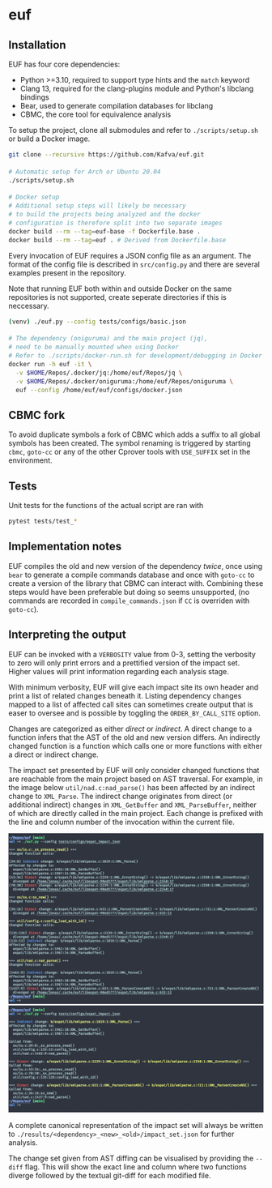 # euf

## Installation
EUF has four core dependencies:
* Python >=3.10, required to support type hints and the `match` keyword
* Clang 13, required for the clang-plugins module and Python's libclang bindings
* Bear, used to generate compilation databases for libclang
* CBMC, the core tool for equivalence analysis 

To setup the project, clone all submodules and refer to `./scripts/setup.sh` or build a Docker image.

```sh
git clone --recursive https://github.com/Kafva/euf.git

# Automatic setup for Arch or Ubuntu 20.04
./scripts/setup.sh

# Docker setup
# Additional setup steps will likely be necessary
# to build the projects being analyzed and the docker
# configuration is therefore split into two separate images
docker build --rm --tag=euf-base -f Dockerfile.base .
docker build --rm --tag=euf . # Derived from Dockerfile.base
```

Every invocation of EUF requires a JSON config file as an argument. The format of the config file is described in `src/config.py` and there are several examples present in the repository.

Note that running EUF both within and outside Docker on the same repositories is not supported,
create seperate directories if this is neccessary.

```sh
(venv) ./euf.py --config tests/configs/basic.json

# The dependency (oniguruma) and the main project (jq),
# need to be manually mounted when using Docker
# Refer to ./scripts/docker-run.sh for development/debugging in Docker
docker run -h euf -it \
  -v $HOME/Repos/.docker/jq:/home/euf/Repos/jq \
  -v $HOME/Repos/.docker/oniguruma:/home/euf/Repos/oniguruma \
  euf --config /home/euf/euf/configs/docker.json
```

## CBMC fork
To avoid duplicate symbols a fork of CBMC which adds a suffix to all global symbols has been created. The symbol renaming is triggered by starting `cbmc`, `goto-cc` or any of the other Cprover tools with `USE_SUFFIX` set in the environment.

## Tests
Unit tests for the functions of the actual script are ran with
```sh
pytest tests/test_*
```

## Implementation notes
EUF compiles the old and new version of the dependency _twice_, once using `bear` to generate a compile commands database and once with `goto-cc` to create a version of the library that CBMC can interact with. Combining these steps would have been preferable but doing so seems unsupported, (no commands are recorded in `compile_commands.json` if `CC` is overriden with `goto-cc`).

## Interpreting the output
EUF can be invoked with a `VERBOSITY` value from 0-3, setting the verbosity to zero will only print errors and a prettified version of the impact set. Higher values will print information regarding each analysis stage. 

With minimum verbosity, EUF will give each impact site its own header and print a list of related changes beneath it. Listing dependency changes mapped to a list of affected call sites can sometimes create output that is easer to oversee and is possible by toggling the `ORDER_BY_CALL_SITE` option.

Changes are categorized as either *direct* or *indirect*. A direct change to a function infers that the AST of the old and new version differs. An indirectly changed function is a function which calls one or more functions with either a direct or indirect change.

The impact set presented by EUF will only consider changed functions that are reachable from the main project based on AST traversal. For example, in the image below `util/nad.c:nad_parse()` has been affected by an indirect change to `XML_Parse`. The indirect change originates from direct (or additional indirect) changes in `XML_GetBuffer` and `XML_ParseBuffer`, neither of which are directly called in the main project. Each change is prefixed with the line and column number of the invocation within the current file.

![](.assets/impact_set_example.png)
![](.assets/impact_set_example_2.png)

A complete canonical representation of the impact set will always be written to `./results/<dependency>_<new>_<old>/impact_set.json` for further analysis.

The change set given from AST diffing can be visualised by providing the `--diff` flag. This will show the exact line and column where two functions diverge followed by the textual git-diff for each modified file.
